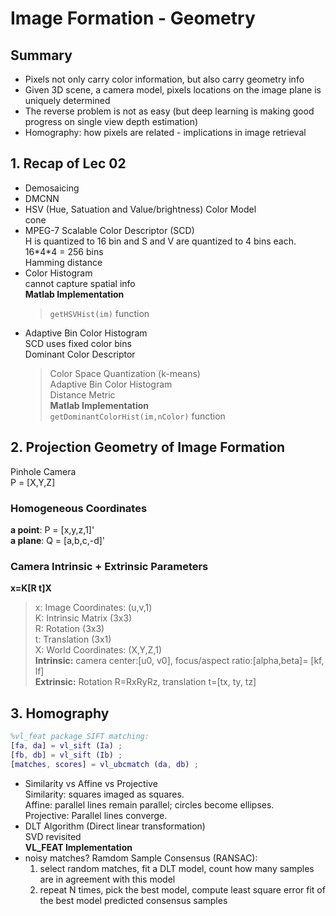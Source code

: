 # Image Formation - Geometry

## Summary
- Pixels not only carry color information, but also carry geometry info 
- Given 3D scene, a camera model, pixels locations on the image plane is uniquely determined 
- The reverse problem is not as easy (but deep learning is making good progress on single view depth estimation) 
- Homography: how pixels are related - implications in image retrieval

## 1. Recap of Lec 02
- Demosaicing  
- DMCNN 
- HSV (Hue, Satuation and Value/brightness) Color Model  
cone
- MPEG-7 Scalable Color Descriptor (SCD)  
H is quantized to 16 bin and S and V are quantized to 4 bins each.  
16\*4\*4 = 256 bins  
Hamming distance
- Color Histogram  
cannot capture spatial info  
**Matlab Implementation**  
  > `getHSVHist(im)` function
- Adaptive Bin Color Histogram  
SCD uses fixed color bins  
Dominant Color Descriptor  
  > Color Space Quantization (k-means)  
  > Adaptive Bin Color Histogram  
  > Distance Metric    
**Matlab Implementation**  
  > `getDominantColorHist(im,nColor)` function 
  
## 2. Projection Geometry of Image Formation  
Pinhole Camera  
P = [X,Y,Z]  
### Homogeneous Coordinates  
**a point**: P = [x,y,z,1]'  
**a plane**: Q = [a,b,c,-d]'  
### Camera Intrinsic + Extrinsic Parameters  
**x=K[R t]X**  
  > x: Image Coordinates: (u,v,1)  
  > K: Intrinsic Matrix (3x3)  
  > R: Rotation (3x3)  
  > t: Translation (3x1)  
  > X: World Coordinates: (X,Y,Z,1)  
**Intrinsic:** camera center:[u0, v0], focus/aspect ratio:[alpha,beta]= [kf, lf]  
**Extrinsic:** Rotation R=RxRyRz, translation t=[tx, ty, tz]  

##  3. Homography  
```matlab
%vl_feat package SIFT matching:   
[fa, da] = vl_sift (Ia) ;   
[fb, db] = vl_sift (Ib) ;   
[matches, scores] = vl_ubcmatch (da, db) ;  
```
- Similarity vs Affine vs Projective  
Similarity: squares imaged as squares.  
Affine: parallel lines remain parallel; circles become ellipses.  
Projective: Parallel lines converge.  
- DLT Algorithm (Direct linear transformation)  
SVD revisited  
**VL_FEAT Implementation**  
- noisy matches? Ramdom Sample Consensus (RANSAC):  
  1. select random matches, fit a DLT model, count how many samples are in agreement with this model  
  2. repeat N times, pick the best model, compute least square error fit of the best model predicted consensus samples
  


